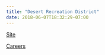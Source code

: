 ```yaml
---
title: "Desert Recreation District"
date: 2018-06-07T18:32:29-07:00
---
```


[Site]

[Careers]

[Site]: http://www.myrecreationdistrict.com/
[Careers]: https://www2.appone.com/Search/Search.aspx?ServerVar=desertrecreationdistrict.appone.com

